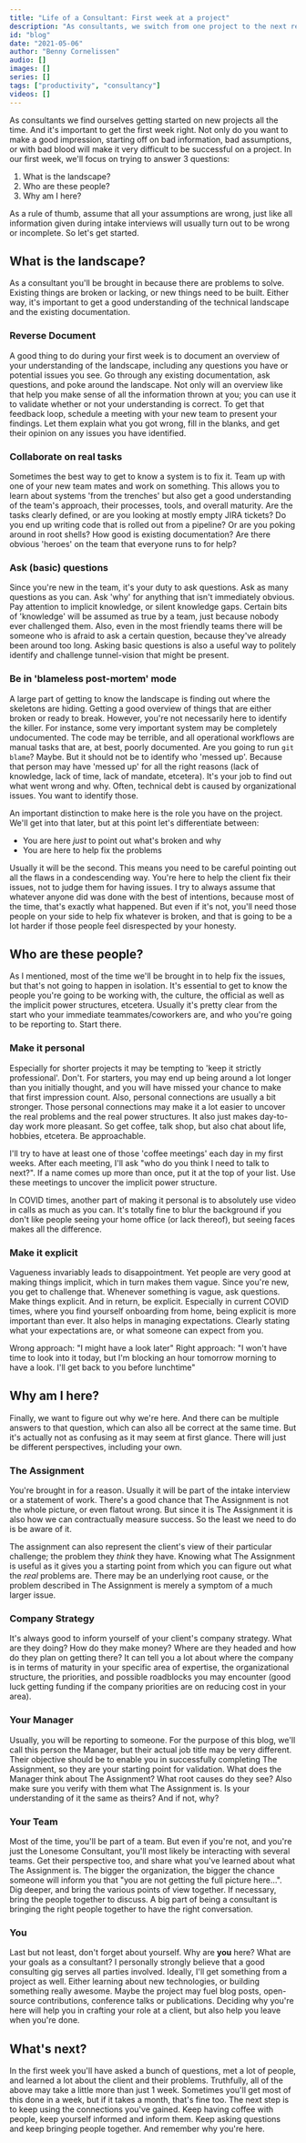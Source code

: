 ```yaml
---
title: "Life of a Consultant: First week at a project"
description: "As consultants, we switch from one project to the next regularly. But how do you get started? What do you do in your first week at a new project?"
id: "blog"
date: "2021-05-06"
author: "Benny Cornelissen"
audio: []
images: []
series: []
tags: ["productivity", "consultancy"]
videos: []
---
```

As consultants we find ourselves getting started on new projects all the time. And it's important to get the first week right. Not only do you want to make a good impression, starting off on bad information, bad assumptions, or with bad blood will make it very difficult to be successful on a project. In our first week, we'll focus on trying to answer 3 questions:

1. What is the landscape?
2. Who are these people?
3. Why am I here?

As a rule of thumb, assume that all your assumptions are wrong, just like all information given during intake interviews will usually turn out to be wrong or incomplete. So let's get started.

## What is the landscape?
As a consultant you'll be brought in because there are problems to solve. Existing things are broken or lacking, or new things need to be built. Either way, it's important to get a good understanding of the technical landscape and the existing documentation.

### Reverse Document
A good thing to do during your first week is to document an overview of your understanding of the landscape, including any questions you have or potential issues you see. Go through any existing documentation, ask questions, and poke around the landscape. Not only will an overview like that help you make sense of all the information thrown at you; you can use it to validate whether or not your understanding is correct. To get that feedback loop, schedule a meeting with your new team to present your findings. Let them explain what you got wrong, fill in the blanks, and get their opinion on any issues you have identified.

### Collaborate on real tasks
Sometimes the best way to get to know a system is to fix it. Team up with one of your new team mates and work on something. This allows you to learn about systems 'from the trenches' but also get a good understanding of the team's approach, their processes, tools, and overall maturity. Are the tasks clearly defined, or are you looking at mostly empty JIRA tickets? Do you end up writing code that is rolled out from a pipeline? Or are you poking around in root shells? How good is existing documentation? Are there obvious 'heroes' on the team that everyone runs to for help?

### Ask (basic) questions
Since you're new in the team, it's your duty to ask questions. Ask as many questions as you can. Ask 'why' for anything that isn't immediately obvious. Pay attention to implicit knowledge, or silent knowledge gaps. Certain bits of 'knowledge' will be assumed as true by a team, just because nobody ever challenged them. Also, even in the most friendly teams there will be someone who is afraid to ask a certain question, because they've already been around too long. Asking basic questions is also a useful way to politely identify and challenge tunnel-vision that might be present.

### Be in 'blameless post-mortem' mode
A large part of getting to know the landscape is finding out where the skeletons are hiding. Getting a good overview of things that are either broken or ready to break. However, you're not necessarily here to identify the killer. For instance, some very important system may be completely undocumented. The code may be terrible, and all operational workflows are manual tasks that are, at best, poorly documented. Are you going to run `git blame`? Maybe. But it should not be to identify who 'messed up'. Because that person may have 'messed up' for all the right reasons (lack of knowledge, lack of time, lack of mandate, etcetera). It's your job to find out what went wrong and why. Often, technical debt is caused by organizational issues. You want to identify those.

An important distinction to make here is the role you have on the project. We'll get into that later, but at this point let's differentiate between:

- You are here *just* to point out what's broken and why
- You are here to help fix the problems

Usually it will be the second. This means you need to be careful pointing out all the flaws in a condescending way. You're here to help the client fix their issues, not to judge them for having issues. I try to always assume that whatever anyone did was done with the best of intentions, because most of the time, that's exactly what happened. But even if it's not, you'll need those people on your side to help fix whatever is broken, and that is going to be a lot harder if those people feel disrespected by your honesty.

## Who are these people?
As I mentioned, most of the time we'll be brought in to help fix the issues, but that's not going to happen in isolation. It's essential to get to know the people you're going to be working with, the culture, the official as well as the implicit power structures, etcetera. Usually it's pretty clear from the start who your immediate teammates/coworkers are, and who you're going to be reporting to. Start there.

### Make it personal
Especially for shorter projects it may be tempting to 'keep it strictly professional'. Don't. For starters, you may end up being around a lot longer than you initially thought, and you will have missed your chance to make that first impression count. Also, personal connections are usually a bit stronger. Those personal connections may make it a lot easier to uncover the real problems and the real power structures. It also just makes day-to-day work more pleasant. So get coffee, talk shop, but also chat about life, hobbies, etcetera. Be approachable.

I'll try to have at least one of those 'coffee meetings' each day in my first weeks. After each meeting, I'll ask "who do you think I need to talk to next?". If a name comes up more than once, put it at the top of your list. Use these meetings to uncover the implicit power structure.

In COVID times, another part of making it personal is to absolutely use video in calls as much as you can. It's totally fine to blur the background if you don't like people seeing your home office (or lack thereof), but seeing faces makes all the difference.

### Make it explicit
Vagueness invariably leads to disappointment. Yet people are very good at making things implicit, which in turn makes them vague. Since you're new, you get to challenge that. Whenever something is vague, ask questions. Make things explicit. And in return, be explicit. Especially in current COVID times, where you find yourself onboarding from home, being explicit is more important than ever. It also helps in managing expectations. Clearly stating what your expectations are, or what someone can expect from you.

Wrong approach: "I might have a look later"
Right approach: "I won't have time to look into it today, but I'm blocking an hour tomorrow morning to have a look. I'll get back to you before lunchtime"

## Why am I here?
Finally, we want to figure out why we're here. And there can be multiple answers to that question, which can also all be correct at the same time. But it's actually not as confusing as it may seem at first glance. There will just be different perspectives, including your own.

### The Assignment
You're brought in for a reason. Usually it will be part of the intake interview or a statement of work. There's a good chance that The Assignment is not the whole picture, or even flatout wrong. But since it is The Assignment it is also how we can contractually measure success. So the least we need to do is be aware of it.

The assignment can also represent the client's view of their particular challenge; the problem they _think_ they have. Knowing what The Assignment is useful as it gives you a starting point from which you can figure out what the _real_ problems are. There may be an underlying root cause, or the problem described in The Assignment is merely a symptom of a much larger issue.

### Company Strategy
It's always good to inform yourself of your client's company strategy. What are they doing? How do they make money? Where are they headed and how do they plan on getting there? It can tell you a lot about where the company is in terms of maturity in your specific area of expertise, the organizational structure, the priorities, and possible roadblocks you may encounter (good luck getting funding if the company priorities are on reducing cost in your area).

### Your Manager
Usually, you will be reporting to someone. For the purpose of this blog, we'll call this person the Manager, but their actual job title may be very different. Their objective should be to enable you in successfully completing The Assignment, so they are your starting point for validation. What does the Manager think about The Assignment? What root causes do they see? Also make sure you verify with them what The Assignment is. Is your understanding of it the same as theirs? And if not, why?

### Your Team
Most of the time, you'll be part of a team. But even if you're not, and you're just the Lonesome Consultant, you'll most likely be interacting with several teams. Get their perspective too, and share what you've learned about what The Assignment is. The bigger the organization, the bigger the chance someone will inform you that "you are not getting the full picture here...". Dig deeper, and bring the various points of view together. If necessary, bring the people together to discuss. A big part of being a consultant is bringing the right people together to have the right conversation.

### You
Last but not least, don't forget about yourself. Why are **you** here? What are your goals as a consultant? I personally strongly believe that a good consulting gig serves all parties involved. Ideally, I'll get something from a project as well. Either learning about new technologies, or building something really awesome. Maybe the project may fuel blog posts, open-source contributions, conference talks or publications. Deciding why you're here will help you in crafting your role at a client, but also help you leave when you're done.

## What's next?
In the first week you'll have asked a bunch of questions, met a lot of people, and learned a lot about the client and their problems. Truthfully, all of the above may take a little more than just 1 week. Sometimes you'll get most of this done in a week, but if it takes a month, that's fine too. The next step is to keep using the connections you've gained. Keep having coffee with people, keep yourself informed and inform them. Keep asking questions and keep bringing people together. And remember why you're here.
